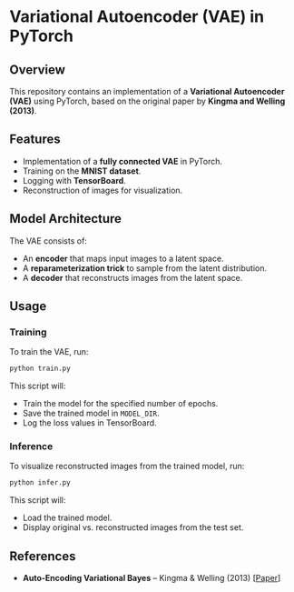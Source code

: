 # Variational Autoencoder (VAE) in PyTorch

## Overview

This repository contains an implementation of a **Variational Autoencoder (VAE)** using PyTorch, based on the original paper by **Kingma and Welling (2013)**.

## Features

- Implementation of a **fully connected VAE** in PyTorch.
- Training on the **MNIST dataset**.
- Logging with **TensorBoard**.
- Reconstruction of images for visualization.

## Model Architecture

The VAE consists of:
- An **encoder** that maps input images to a latent space.
- A **reparameterization trick** to sample from the latent distribution.
- A **decoder** that reconstructs images from the latent space.

## Usage

### Training
To train the VAE, run:
```bash
python train.py
```
This script will:
- Train the model for the specified number of epochs.
- Save the trained model in `MODEL_DIR`.
- Log the loss values in TensorBoard.

### Inference
To visualize reconstructed images from the trained model, run:
```bash
python infer.py
```
This script will:
- Load the trained model.
- Display original vs. reconstructed images from the test set.

## References

- **Auto-Encoding Variational Bayes** – Kingma & Welling (2013) [[Paper](https://arxiv.org/abs/1312.6114)]